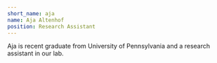```yaml
---
short_name: aja
name: Aja Altenhof
position: Research Assistant
---
```


Aja is recent graduate from University of Pennsylvania and a research assistant in our lab.
